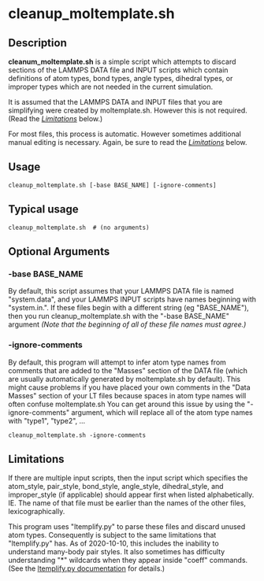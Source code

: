 cleanup_moltemplate.sh
===========

## Description
**cleanum_moltemplate.sh** is a simple script which attempts to discard
sections of the LAMMPS DATA file and INPUT scripts which contain definitions
of atom types, bond types, angle types, dihedral types, or improper types
which are not needed in the current simulation.

It is assumed that the LAMMPS DATA and INPUT files that you are simplifying
were created by moltemplate.sh.  However this is not required.
(Read the [*Limitations*](#Limitations) below.)

For most files, this process is automatic.
However sometimes additional manual editing is necessary.
Again, be sure to read the [*Limitations*](#Limitations) below.


## Usage

```
cleanup_moltemplate.sh [-base BASE_NAME] [-ignore-comments]
```

## Typical usage
```
cleanup_moltemplate.sh  # (no arguments)
```


## Optional Arguments

### -base BASE_NAME
By default, this script assumes that your LAMMPS DATA file is named
"system.data", and your LAMMPS INPUT scripts have names beginning
with "system.in.".
If these files begin with a different string (eg \"BASE_NAME\"),
then you run cleanup_moltemplate.sh with the "-base BASE_NAME" argument
*(Note that the beginning of all of these file names must agree.)*

### -ignore-comments

By default, this program will attempt to infer atom type names from comments
that are added to the "Masses" section of the DATA file (which are usually
automatically generated by moltemplate.sh by default).
This might cause problems if you have placed your own comments in the
"Data Masses" section of your LT files because spaces in atom type names
will often confuse moltemplate.sh
You can get around this issue by using the "-ignore-comments" argument,
which will replace all of the atom type names with "type1", "type2", ...

```
cleanup_moltemplate.sh -ignore-comments
```

## Limitations

If there are multiple input scripts, then the input script which specifies
the atom_style, pair_style, bond_style, angle_style, dihedral_style,
and improper_style (if applicable) should appear first when listed
alphabetically.  IE. The name of that file must be earlier than the
names of the other files, lexicographically.

This program uses "ltemplify.py" to parse these files and discard unused
atom types.  Consequently is subject to the same limitations that
"ltemplify.py" has.  As of 2020-10-10, this includes the inability to
understand many-body pair styles.
It also sometimes has difficulty understanding "*" wildcards when they
appear inside "coeff" commands.
(See the [ltemplify.py documentation](doc_ltemplify.md) for details.)
